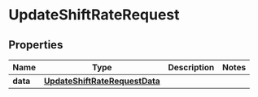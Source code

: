 

# UpdateShiftRateRequest


## Properties

| Name | Type | Description | Notes |
|------------ | ------------- | ------------- | -------------|
|**data** | [**UpdateShiftRateRequestData**](UpdateShiftRateRequestData.md) |  |  |



